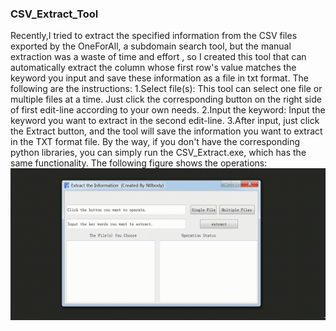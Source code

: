 ### CSV_Extract_Tool

  Recently,I tried to extract the specified information from the CSV files exported by the OneForAll, a subdomain search tool, but the manual extraction was a waste of time and effort , so  I created this tool that can automatically extract the column whose first row's value matches the keyword you input and save these information as a file in txt format.
  The following are the instructions:
    1.Select file(s):  This tool can select one file or multiple files at a time. Just click the corresponding button on the right side of first edit-line according to your own needs.
    2.Input the keyword: Input the keyword you want to extract in the second edit-line.
    3.After input, just click the Extract button, and the tool will save the information you want to extract in the TXT format file.
  By the way, if you don't have the corresponding python libraries, you can simply run the CSV_Extract.exe, which has the same functionality.
  The following figure shows the operations:
![image](.\pic\show.gif)


